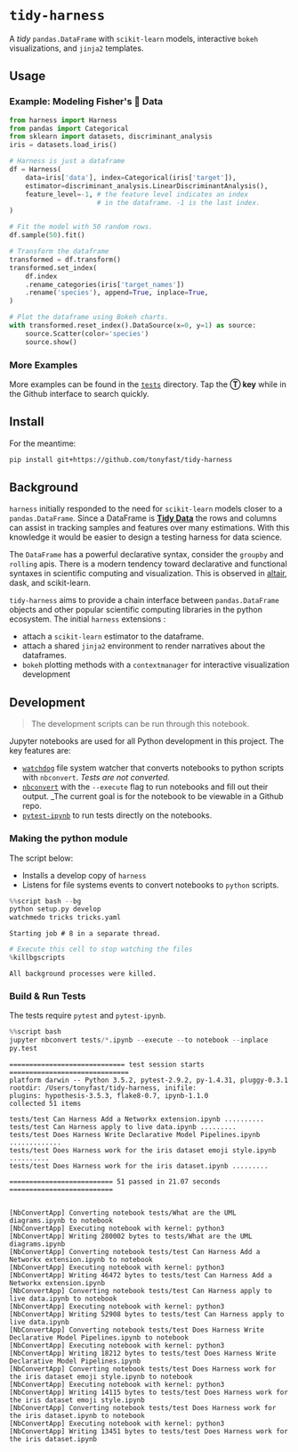 
# `tidy-harness`

A _tidy_ `pandas.DataFrame` with `scikit-learn` models, interactive `bokeh` visualizations, and `jinja2` templates.

## Usage

### Example: Modeling Fisher's 🌸 Data


```python
from harness import Harness
from pandas import Categorical
from sklearn import datasets, discriminant_analysis
iris = datasets.load_iris()

# Harness is just a dataframe
df = Harness(
    data=iris['data'], index=Categorical(iris['target']),
    estimator=discriminant_analysis.LinearDiscriminantAnalysis(),
    feature_level=-1, # the feature level indicates an index 
                      # in the dataframe. -1 is the last index.
)

# Fit the model with 50 random rows.
df.sample(50).fit()

# Transform the dataframe
transformed = df.transform()
transformed.set_index(
    df.index
    .rename_categories(iris['target_names'])
    .rename('species'), append=True, inplace=True,
)

# Plot the dataframe using Bokeh charts.
with transformed.reset_index().DataSource(x=0, y=1) as source:
    source.Scatter(color='species')
    source.show()
```

### More Examples

More examples can be found in the [`tests`](https://github.com/tonyfast/tidy-harness/tree/master/tests) directory.  Tap the __Ⓣ key__ while in the Github interface to search quickly.

## Install

For the meantime:

```bash
pip install git+https://github.com/tonyfast/tidy-harness
```

## Background

`harness` initially responded to the need for `scikit-learn` models closer to a `pandas.DataFrame`.  Since a DataFrame is __[Tidy Data](http://vita.had.co.nz/papers/tidy-data.pdf)__ the rows and columns can assist in tracking samples and features over many estimations.  With this knowledge it would be easier to design a testing harness for data science.

The `DataFrame` has a powerful declarative syntax, consider the `groupby` and `rolling` apis.  There is a modern tendency toward declarative and functional syntaxes in scientific computing and visualization.  This is observed in [altair](https://github.com/altair-viz/altair), dask, and scikit-learn.

`tidy-harness` aims to provide a chain interface between `pandas.DataFrame` objects and other popular scientific computing libraries in the python ecosystem.  The initial `harness` extensions :

* attach a `scikit-learn` estimator to the dataframe.
* attach a shared `jinja2` environment to render narratives about the dataframes.
* `bokeh` plotting methods with a `contextmanager` for interactive visualization development

## Development

> The development scripts can be run through this notebook.

Jupyter notebooks are used for all Python development in this project.  The key features are:

* [`watchdog`]() file system watcher that converts notebooks to python scripts with `nbconvert`.  _Tests are not converted._
* [`nbconvert`]() with the `--execute` flag to run notebooks and fill out their output.  _The current goal is for the notebook to be viewable in a Github repo.
* [`pytest-ipynb`]() to run tests directly on the notebooks.

### Making the python module

The script below:

* Installs a develop copy of `harness`
* Listens for file systems events to convert notebooks to `python` scripts.


```python
%%script bash --bg
python setup.py develop
watchmedo tricks tricks.yaml
```

    Starting job # 8 in a separate thread.



```python
# Execute this cell to stop watching the files
%killbgscripts
```

    All background processes were killed.


### Build & Run Tests

The tests require `pytest` and `pytest-ipynb`.


```python
%%script bash
jupyter nbconvert tests/*.ipynb --execute --to notebook --inplace 
py.test
```

    ============================= test session starts ==============================
    platform darwin -- Python 3.5.2, pytest-2.9.2, py-1.4.31, pluggy-0.3.1
    rootdir: /Users/tonyfast/tidy-harness, inifile: 
    plugins: hypothesis-3.5.3, flake8-0.7, ipynb-1.1.0
    collected 51 items
    
    tests/test Can Harness Add a Networkx extension.ipynb ..........
    tests/test Can Harness apply to live data.ipynb .........
    tests/test Does Harness Write Declarative Model Pipelines.ipynb .............
    tests/test Does Harness work for the iris dataset emoji style.ipynb ..........
    tests/test Does Harness work for the iris dataset.ipynb .........
    
    ========================== 51 passed in 21.07 seconds ==========================


    [NbConvertApp] Converting notebook tests/What are the UML diagrams.ipynb to notebook
    [NbConvertApp] Executing notebook with kernel: python3
    [NbConvertApp] Writing 280002 bytes to tests/What are the UML diagrams.ipynb
    [NbConvertApp] Converting notebook tests/test Can Harness Add a Networkx extension.ipynb to notebook
    [NbConvertApp] Executing notebook with kernel: python3
    [NbConvertApp] Writing 46472 bytes to tests/test Can Harness Add a Networkx extension.ipynb
    [NbConvertApp] Converting notebook tests/test Can Harness apply to live data.ipynb to notebook
    [NbConvertApp] Executing notebook with kernel: python3
    [NbConvertApp] Writing 52908 bytes to tests/test Can Harness apply to live data.ipynb
    [NbConvertApp] Converting notebook tests/test Does Harness Write Declarative Model Pipelines.ipynb to notebook
    [NbConvertApp] Executing notebook with kernel: python3
    [NbConvertApp] Writing 18212 bytes to tests/test Does Harness Write Declarative Model Pipelines.ipynb
    [NbConvertApp] Converting notebook tests/test Does Harness work for the iris dataset emoji style.ipynb to notebook
    [NbConvertApp] Executing notebook with kernel: python3
    [NbConvertApp] Writing 14115 bytes to tests/test Does Harness work for the iris dataset emoji style.ipynb
    [NbConvertApp] Converting notebook tests/test Does Harness work for the iris dataset.ipynb to notebook
    [NbConvertApp] Executing notebook with kernel: python3
    [NbConvertApp] Writing 13451 bytes to tests/test Does Harness work for the iris dataset.ipynb



```python

```
